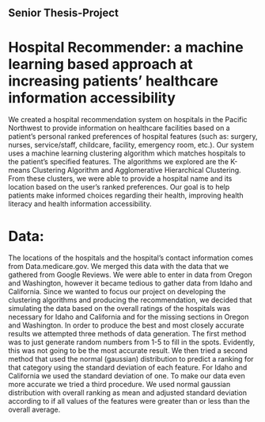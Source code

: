## Senior Thesis-Project

# Hospital Recommender: a machine learning based approach at increasing patients’ healthcare information accessibility

  We created a hospital recommendation system on hospitals in the Pacific Northwest to provide information on healthcare facilities based on a patient’s personal ranked preferences of hospital features (such as: surgery, nurses, service/staff, childcare, facility, emergency room, etc.). Our system uses a machine learning clustering algorithm which matches hospitals to the patient’s specified features. The algorithms we explored are the K-means Clustering Algorithm and Agglomerative Hierarchical Clustering. From these clusters, we were able to provide a hospital name and its location based on the user’s ranked preferences. Our goal is to help patients make informed choices regarding their health, improving health literacy and health information accessibility. <br>
  # Data:
  The locations of the hospitals and the hospital’s contact information comes from  Data.medicare.gov. We merged this data with the data that we gathered from Google Reviews. We were able to enter in data from Oregon and Washington, however it became tedious to gather data from Idaho and California. Since we wanted to focus our project on developing the clustering algorithms and producing the recommendation, we decided that simulating the data based on the overall ratings of the hospitals was necessary for Idaho and California and for the missing sections in Oregon and Washington. In order to produce the best and most closely accurate results we attempted three methods of data generation. The first method was to just generate random numbers from 1-5 to fill in the spots. Evidently, this was not going to be the most accurate result. We then tried a second method that used the normal (gaussian) distribution to predict a ranking for that category using the standard deviation of each feature. For Idaho and California we used the standard deviation of one. To make our data even more accurate we tried a third procedure. We used normal gaussian distribution with overall ranking as mean and adjusted standard deviation according to if all values of the features were greater than or less than the overall average. 
